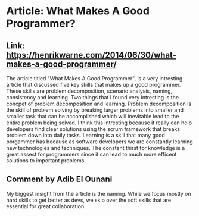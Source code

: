 # Article: What Makes A Good Programmer? 
## Link: https://henrikwarne.com/2014/06/30/what-makes-a-good-programmer/

The article titled "What Makes A Good Programmer", is a very intresting article that discussed five key skills that makes up a good programmer. These skills are problem decomposition, scenario analysis, naming, consistency and learning. Two things that I found very intresting is the concpet of problem decomposition and learning. Problem decomposition is the skill of problem solving by breaking larger problems into smaller and smaller task that can be accomplished which will inevitable lead to the entire problem being solved. I think this intresting because it really can help developers find clear solutions using the scrum framework that breaks problem down into daily tasks. Learning is a skill that many good porgammer has because as software developers we are constantly learning new technologies and techniques. The constant thirst for knowledge is a great assest for programmers since it can lead to much more efficent solutions to important problems. 

## Comment by Adib El Ounani

My biggest insight from the article is the naming. While we focus mostly on hard skills to get better as devs, we skip over the soft skills that are essential for great collaboration.